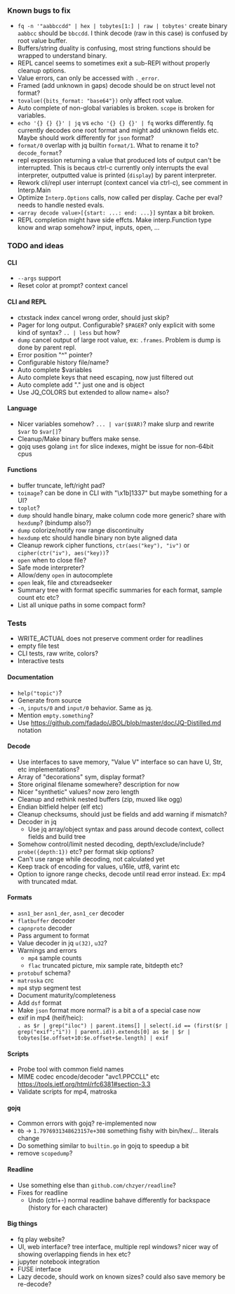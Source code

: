 ### Known bugs to fix

- `fq -n '"aabbccdd" | hex | tobytes[1:] | raw | tobytes'` create binary `aabbcc` should be `bbccdd`. I think decode (raw in this case) is confused by root value buffer.
- Buffers/string duality is confusing, most string functions should be wrapped to understand binary.
- REPL cancel seems to sometimes exit a sub-REPl without properly cleanup options.
- Value errors, can only be accessed with `._error`.
- Framed (add unknown in gaps) decode should be on struct level not format?
- `tovalue({bits_format: "base64"})` only affect root value.
- Auto complete of non-global variables is broken. `scope` is broken for variables.
- `echo '{} {} {}' | jq` vs `echo '{} {} {}' | fq` works differently. fq currently decodes one root format and might add unknown fields etc. Maybe should work differently for `json` format?
- `format/0` overlap with jq builtin `format/1`. What to rename it to? `decode_format`?
- repl expression returning a value that produced lots of output can't be interrupted. This is becaus ctrl-c currently only interrupts the eval interpreter, outputted value is printed (`display`) by parent interpreter.
- Rework cli/repl user interrupt (context cancel via ctrl-c), see comment in Interp.Main
- Optimize `Interp.Options` calls, now called per display. Cache per eval? needs to handle nested evals.
- `<array decode value>[{start: ...: end: ...}]` syntax a bit broken.
- REPL completion might have side effcts. Make interp.Function type know and wrap somehow? input, inputs, open, ...

### TODO and ideas

#### CLI

- `--args` support
- Reset color at prompt? context cancel

#### CLI and REPL

- ctxstack index cancel wrong order, should just skip?
- Pager for long output. Configurable? `$PAGER`? only explicit with some kind of syntax? `.. | less` but how?
- `dump` cancel output of large root value, ex: `.frames`. Problem is dump is done by parent repl.
- Error position "^" pointer?
- Configurable history file/name?
- Auto complete $variables
- Auto complete keys that need escaping, now just filtered out
- Auto complete add "." just one and is object
- Use JQ_COLORS but extended to allow name= also?

#### Language

- Nicer variables somehow? `... | var($VAR)`? make slurp and rewrite `$var` to `$var[]`?
- Cleanup/Make binary buffers make sense.
- gojq uses golang `int` for slice indexes, might be issue for non-64bit cpus

#### Functions

- buffer truncate, left/right pad?
- `toimage`? can be done in CLI with "\x1b]1337" but maybe something for a UI?
- `toplot`?
- `dump` should handle binary, make column code more generic? share with `hexdump`? (bindump also?)
- `dump` colorize/notify row range discontinuity
- `hexdump` etc should handle binary non byte aligned data
- Cleanup rework cipher functions, `ctr(aes("key"), "iv")` or `cipher(ctr("iv"), aes("key))`?
- `open` when to close file?
- Safe mode interpreter?
- Allow/deny `open` in autocomplete
- `open` leak, file and ctxreadseeker
- Summary tree with format specific summaries for each format, sample count etc etc?
- List all unique paths in some compact form?

### Tests

- WRITE_ACTUAL does not preserve comment order for readlines
- empty file test
- CLI tests, raw write, colors?
- Interactive tests

#### Documentation

- `help("topic")`?
- Generate from source
- `-n`, `inputs/0` and `input/0` behavior. Same as jq.
- Mention `empty.something`?
- Use https://github.com/fadado/JBOL/blob/master/doc/JQ-Distilled.md notation

#### Decode

- Use interfaces to save memory, "Value V" interface so can have U, Str, etc implementations?
- Array of "decorations" sym, display format?
- Store original filename somewhere? description for now
- Nicer "synthetic" values? now zero length
- Cleanup and rethink nested buffers (zip, muxed like ogg)
- Endian bitfield helper (elf etc)
- Cleanup checksums, should just be fields and add warning if mismatch?
- Decoder in jq
  - Use jq array/object syntax and pass around decode context, collect fields and build tree
- Somehow control/limit nested decoding, depth/exclude/include? `probe({depth:1})` etc? per format skip options?
- Can't use range while decoding, not calculated yet
- Keep track of encoding for values, u16le, utf8, varint etc
- Option to ignore range checks, decode until read error instead. Ex: mp4 with truncated mdat.

#### Formats

- `asn1_ber` `asn1_der`, `asn1_cer` decoder
- `flatbuffer` decoder
- `capnproto` decoder
- Pass argument to format
- Value decoder in jq `u(32)`, `u32`?
- Warnings and errors
  - `mp4` sample counts
  - `flac` truncated picture, mix sample rate, bitdepth etc?
- `protobuf` schema?
- `matroska` crc
- `mp4` styp segment test
- Document maturity/completeness
- Add `dsf` format
- Make `json` format more normal? is a bit a of a special case now
- exif in mp4 (heif/heic):<br>
`. as $r | grep("iloc") | parent.items[] | select(.id == (first($r | grep("exif";"i")) | parent.id)).extends[0] as $e | $r | tobytes[$e.offset+10:$e.offset+$e.length] | exif`

#### Scripts

- Probe tool with common field names
- MIME codec encode/decoder "avc1.PPCCLL" etc https://tools.ietf.org/html/rfc6381#section-3.3
- Validate scripts for mp4, matroska

#### gojq

- Common errors with gojq? re-implemented now
- `0b` -> `1.7976931348623157e+308` something fishy with bin/hex/... literals change
- Do something similar to `builtin.go` in gojq to speedup a bit
- remove `scopedump`?

#### Readline

- Use something else than `github.com/chzyer/readline`?
- Fixes for readline
  - Undo (ctrl+-) normal readline bahave differently for backspace (history for each character)

#### Big things

- fq play website?
- UI, web interface? tree interface, multiple repl windows? nicer way of showing overlapping fiends in hex etc?
- jupyter notebook integration
- FUSE interface
- Lazy decode, should work on known sizes? could also save memory be re-decode?
